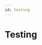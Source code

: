 ```yaml
---
id: testing
---
```


# Testing


[//]: # (TODO)

[//]: # (Testing api with gno test .)

[//]: # (block height, caller, coin etc manipulation)
